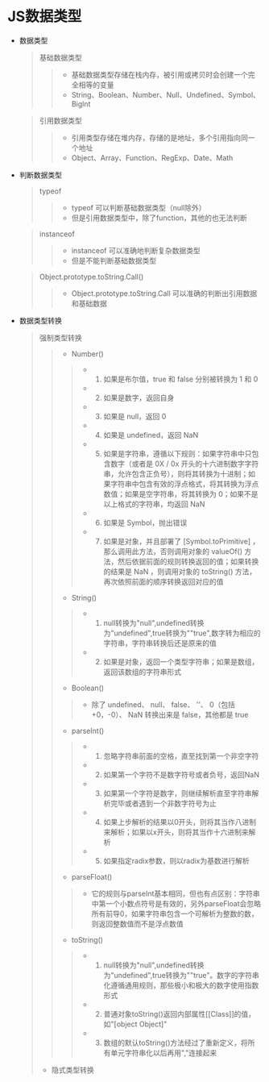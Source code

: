# JS数据类型
* 数据类型
  > 基础数据类型
    > > + 基础数据类型存储在栈内存，被引用或拷贝时会创建一个完全相等的变量
    > > + String、Boolean、Number、Null、Undefined、Symbol、Biglnt

  > 引用数据类型
    > > + 引用类型存储在堆内存，存储的是地址，多个引用指向同一个地址
    > > + Object、Array、Function、RegExp、Date、Math

* 判断数据类型
  > typeof
    > > + typeof 可以判断基础数据类型（null除外）
    > > + 但是引用数据类型中，除了function，其他的也无法判断

  > instanceof 
    > > + instanceof 可以准确地判断复杂数据类型
    > > + 但是不能判断基础数据类型

  > Object.prototype.toString.Call()
    > > + Object.prototype.toString.Call 可以准确的判断出引用数据和基础数据
  
* 数据类型转换
  > 强制类型转换
  > > + Number()  
  > > > - 1. 如果是布尔值，true 和 false 分别被转换为 1 和 0  
  > > > - 2. 如果是数字，返回自身  
  > > > - 3. 如果是 null，返回 0  
  > > > - 4. 如果是 undefined，返回 NaN  
  > > > - 5. 如果是字符串，遵循以下规则：如果字符串中只包含数字（或者是 0X / 0x 开头的十六进制数字字符串，允许包含正负号），则将其转换为十进制；如果字符串中包含有效的浮点格式，将其转换为浮点数值；如果是空字符串，将其转换为 0；如果不是以上格式的字符串，均返回 NaN  
  > > > - 6. 如果是 Symbol，抛出错误  
  > > > - 7. 如果是对象，并且部署了 [Symbol.toPrimitive] ，那么调用此方法，否则调用对象的 valueOf() 方法，然后依据前面的规则转换返回的值；如果转换的结果是 NaN ，则调用对象的 toString() 方法，再次依照前面的顺序转换返回对应的值  
  > > + String()  
  > > > - 1. null转换为"null",undefined转换为"undefined",true转换为""true",数字转为相应的字符串，字符串转换后还是原来的值
  > > > - 2. 如果是对象，返回一个类型字符串；如果是数组，返回该数组的字符串形式
  > > + Boolean()  
  > > > - 除了 undefined、 null、 false、 ''、 0（包括 +0，-0）、 NaN 转换出来是 false，其他都是 true  
  > > + parseInt()  
  > > > - 1. 忽略字符串前面的空格，直至找到第一个非空字符
  > > > - 2. 如果第一个字符不是数字符号或者负号，返回NaN
  > > > - 3. 如果第一个字符是数字，则继续解析直至字符串解析完毕或者遇到一个非数字符号为止
  > > > - 4. 如果上步解析的结果以0开头，则将其当作八进制来解析；如果以x开头，则将其当作十六进制来解析
  > > > - 5. 如果指定radix参数，则以radix为基数进行解析
  > > + parseFloat()  
  > > > - 它的规则与parseInt基本相同，但也有点区别：字符串中第一个小数点符号是有效的，另外parseFloat会忽略所有前导0，如果字符串包含一个可解析为整数的数，则返回整数值而不是浮点数值
  > > + toString()  
  > > > - 1. null转换为"null",undefined转换为"undefined",true转换为""true"。数字的字符串化遵循通用规则，那些极小和极大的数字使用指数形式
  > > > - 2. 普通对象toString()返回内部属性[[Class]]的值，如"[object Object]"
  > > > - 3. 数组的默认toString()方法经过了重新定义，将所有单元字符串化以后再用","连接起来
  > + 隐式类型转换